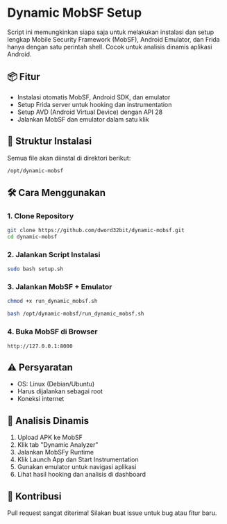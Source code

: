 # Dynamic MobSF Setup

Script ini memungkinkan siapa saja untuk melakukan instalasi dan setup lengkap Mobile Security Framework (MobSF), Android Emulator, dan Frida hanya dengan satu perintah shell. Cocok untuk analisis dinamis aplikasi Android.

## 📦 Fitur
- Instalasi otomatis MobSF, Android SDK, dan emulator
- Setup Frida server untuk hooking dan instrumentation
- Setup AVD (Android Virtual Device) dengan API 28
- Jalankan MobSF dan emulator dalam satu klik

## 📁 Struktur Instalasi
Semua file akan diinstal di direktori berikut:
```
/opt/dynamic-mobsf
```

## 🛠️ Cara Menggunakan
### 1. Clone Repository
```bash
git clone https://github.com/dword32bit/dynamic-mobsf.git
cd dynamic-mobsf
```

### 2. Jalankan Script Instalasi
```bash
sudo bash setup.sh
```

### 3. Jalankan MobSF + Emulator
```bash
chmod +x run_dynamic_mobsf.sh

bash /opt/dynamic-mobsf/run_dynamic_mobsf.sh
```

### 4. Buka MobSF di Browser
```
http://127.0.0.1:8000
```

## ⚠️ Persyaratan
- OS: Linux (Debian/Ubuntu)
- Harus dijalankan sebagai root
- Koneksi internet

## 🧪 Analisis Dinamis
1. Upload APK ke MobSF
2. Klik tab "Dynamic Analyzer"
3. Jalankan MobSFy Runtime
4. Klik Launch App dan Start Instrumentation
5. Gunakan emulator untuk navigasi aplikasi
6. Lihat hasil hooking dan analisis di dashboard

## 🤝 Kontribusi
Pull request sangat diterima! Silakan buat issue untuk bug atau fitur baru.
